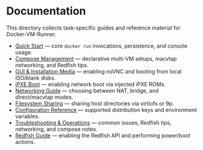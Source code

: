 # Documentation

This directory collects task-specific guides and reference material for Docker-VM-Runner.

- [Quick Start](quick-start.md) — core `docker run` invocations, persistence, and console usage.
- [Compose Management](compose-management.md) — declarative multi-VM setups, macvtap networking, and Redfish tips.
- [GUI & Installation Media](gui-and-media.md) — enabling noVNC and booting from local ISO/blank disks.
- [iPXE Boot](ipxe.md) — enabling network boot via injected iPXE ROMs.
- [Networking Guide](networking.md) — choosing between NAT, bridge, and direct/macvtap modes.
- [Filesystem Sharing](filesystem-sharing.md) — sharing host directories via virtiofs or 9p.
- [Configuration Reference](reference.md) — supported distribution keys and environment variables.
- [Troubleshooting & Operations](troubleshooting.md) — common issues, Redfish tips, networking, and compose notes.
- [Redfish Guide](redfish.md) — enabling the Redfish API and performing power/boot actions.
